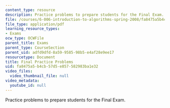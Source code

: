 ```yaml
---
content_type: resource
description: Practice problems to prepare students for the Final Exam.
file: /courses/6-006-introduction-to-algorithms-spring-2008/fa8475a5b4cb57d5e857582983ba1e32_final.pdf
file_type: application/pdf
learning_resource_types:
- Exams
ocw_type: OCWFile
parent_title: Exams
parent_type: CourseSection
parent_uid: adfd9dfd-8a59-9585-98b5-e4af28e9ee17
resourcetype: Document
title: Final Practice Problems
uid: fa8475a5-b4cb-57d5-e857-582983ba1e32
video_files:
  video_thumbnail_file: null
video_metadata:
  youtube_id: null
---
```

Practice problems to prepare students for the Final Exam.

